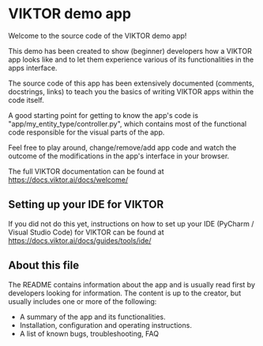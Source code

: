 # VIKTOR demo app
Welcome to the source code of the VIKTOR demo app!

This demo has been created to show (beginner) developers how a VIKTOR app looks like and to let them experience various 
of its functionalities in the apps interface.

The source code of this app has been extensively documented (comments, docstrings, links) to teach you the basics of 
writing VIKTOR apps within the code itself.

A good starting point for getting to know the app's code is "app/my_entity_type/controller.py", which contains most of 
the functional code responsible for the visual parts of the app.

Feel free to play around, change/remove/add app code and watch the outcome of the modifications in the app's interface 
in your browser.

The full VIKTOR documentation can be found at <https://docs.viktor.ai/docs/welcome/>

## Setting up your IDE for VIKTOR
If you did not do this yet, instructions on how to set up your IDE (PyCharm / Visual Studio Code) for VIKTOR can be 
found at <https://docs.viktor.ai/docs/guides/tools/ide/>

## About this file
The README contains information about the app and is usually read first by developers looking for information. The 
content is up to the creator, but usually includes one or more of the following:

- A summary of the app and its functionalities.
- Installation, configuration and operating instructions.
- A list of known bugs, troubleshooting, FAQ
